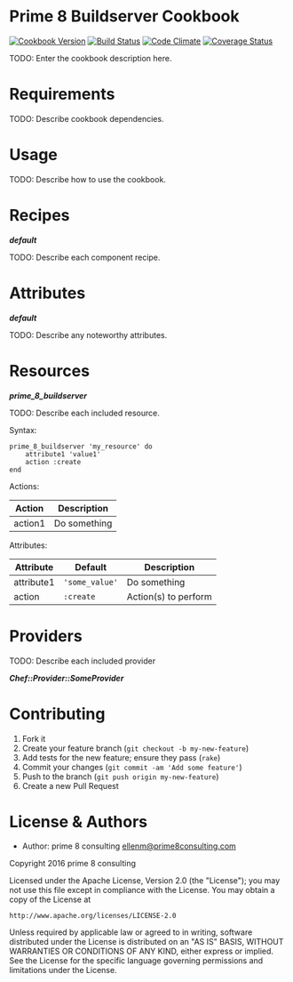 Prime 8 Buildserver Cookbook
============================
[![Cookbook Version](https://img.shields.io/cookbook/v/prime-8-buildserver.svg)][cookbook]
[![Build Status](https://img.shields.io/travis/munjeli/prime-8-buildserver-chef.svg)][travis]
[![Code Climate](https://img.shields.io/codeclimate/github/munjeli/prime-8-buildserver-chef.svg)][codeclimate]
[![Coverage Status](https://img.shields.io/coveralls/munjeli/prime-8-buildserver-chef.svg)][coveralls]

[cookbook]: https://supermarket.chef.io/cookbooks/prime-8-buildserver
[travis]: https://travis-ci.org/munjeli/prime-8-buildserver-chef
[codeclimate]: https://codeclimate.com/github/munjeli/prime-8-buildserver-chef
[coveralls]: https://coveralls.io/r/munjeli/prime-8-buildserver-chef

TODO: Enter the cookbook description here.

Requirements
============

TODO: Describe cookbook dependencies.

Usage
=====

TODO: Describe how to use the cookbook.

Recipes
=======

***default***

TODO: Describe each component recipe.

Attributes
==========

***default***

TODO: Describe any noteworthy attributes.

Resources
=========

***prime_8_buildserver***

TODO: Describe each included resource.

Syntax:

    prime_8_buildserver 'my_resource' do
        attribute1 'value1'
        action :create
    end

Actions:

| Action  | Description  |
|---------|--------------|
| action1 | Do something |

Attributes:

| Attribute  | Default        | Description          |
|------------|----------------|----------------------|
| attribute1 | `'some_value'` | Do something         |
| action     | `:create`      | Action(s) to perform |

Providers
=========

TODO: Describe each included provider

***Chef::Provider::SomeProvider***

Contributing
============

1. Fork it
2. Create your feature branch (`git checkout -b my-new-feature`)
3. Add tests for the new feature; ensure they pass (`rake`)
4. Commit your changes (`git commit -am 'Add some feature'`)
5. Push to the branch (`git push origin my-new-feature`)
6. Create a new Pull Request

License & Authors
=================
- Author: prime 8 consulting <ellenm@prime8consulting.com>

Copyright 2016 prime 8 consulting

Licensed under the Apache License, Version 2.0 (the "License");
you may not use this file except in compliance with the License.
You may obtain a copy of the License at

    http://www.apache.org/licenses/LICENSE-2.0

Unless required by applicable law or agreed to in writing, software
distributed under the License is distributed on an "AS IS" BASIS,
WITHOUT WARRANTIES OR CONDITIONS OF ANY KIND, either express or implied.
See the License for the specific language governing permissions and
limitations under the License.
